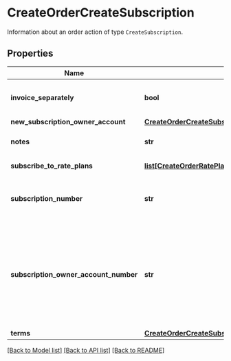# CreateOrderCreateSubscription

Information about an order action of type `CreateSubscription`. 
## Properties
Name | Type | Description | Notes
------------ | ------------- | ------------- | -------------
**invoice_separately** | **bool** | Specifies whether the subscription appears on a separate invoice when Zuora generates invoices.  | [optional] 
**new_subscription_owner_account** | [**CreateOrderCreateSubscriptionNewSubscriptionOwnerAccount**](CreateOrderCreateSubscriptionNewSubscriptionOwnerAccount.md) |  | [optional] 
**notes** | **str** | Notes about the subscription. These notes are only visible to Zuora users.  | [optional] 
**subscribe_to_rate_plans** | [**list[CreateOrderRatePlanOverride]**](CreateOrderRatePlanOverride.md) | List of rate plans associated with the subscription.  | [optional] 
**subscription_number** | **str** | Subscription number of the subscription. For example, A-S00000001.  If you do not set this field, Zuora will generate the subscription number.  | [optional] 
**subscription_owner_account_number** | **str** | Account number of an existing account that will own the subscription. For example, A00000001.  If you do not set this field or the &#x60;newSubscriptionOwnerAccount&#x60; field, the account that owns the order will also own the subscription. Zuora will return an error if you set this field and the &#x60;newSubscriptionOwnerAccount&#x60; field.  | [optional] 
**terms** | [**CreateOrderCreateSubscriptionTerms**](CreateOrderCreateSubscriptionTerms.md) |  | [optional] 

[[Back to Model list]](../README.md#documentation-for-models) [[Back to API list]](../README.md#documentation-for-api-endpoints) [[Back to README]](../README.md)


